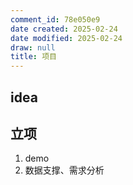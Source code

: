 ```yaml
---
comment_id: 78e050e9
date created: 2025-02-24
date modified: 2025-02-24
draw: null
title: 项目
---
```

## idea

## 立项

1. demo
2. 数据支撑、需求分析
